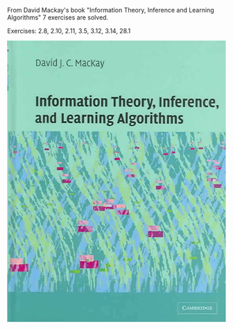 From David Mackay's book "Information Theory, Inference and Learning Algorithms" 7 exercises are solved.

Exercises: 2.8, 2.10, 2.11, 3.5, 3.12, 3.14, 28.1


![D.mackay](https://github.com/ElifHangul/MachineLearning/blob/master/Bayes/mackay.jpg?raw=true)

